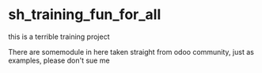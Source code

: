 # sh_training_fun_for_all
this is a terrible training project 

There are somemodule in here taken straight from odoo community, just as examples, please don't sue me
